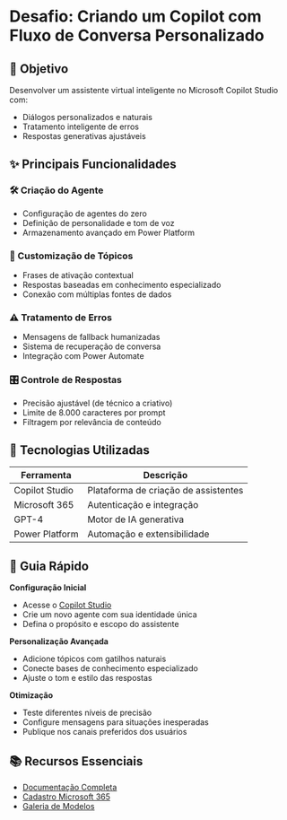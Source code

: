 # Desafio: Criando um Copilot com Fluxo de Conversa Personalizado

## 🎯 Objetivo
Desenvolver um assistente virtual inteligente no Microsoft Copilot Studio com:
- Diálogos personalizados e naturais
- Tratamento inteligente de erros
- Respostas generativas ajustáveis

## ✨ Principais Funcionalidades

### 🛠️ Criação do Agente
- Configuração de agentes do zero
- Definição de personalidade e tom de voz
- Armazenamento avançado em Power Platform

### 🎨 Customização de Tópicos
- Frases de ativação contextual
- Respostas baseadas em conhecimento especializado
- Conexão com múltiplas fontes de dados

### ⚠️ Tratamento de Erros
- Mensagens de fallback humanizadas
- Sistema de recuperação de conversa
- Integração com Power Automate

### 🎛️ Controle de Respostas
- Precisão ajustável (de técnico a criativo)
- Limite de 8.000 caracteres por prompt
- Filtragem por relevância de conteúdo

## 🔧 Tecnologias Utilizadas
| Ferramenta | Descrição |
|------------|-----------|
| Copilot Studio | Plataforma de criação de assistentes |
| Microsoft 365 | Autenticação e integração |
| GPT-4 | Motor de IA generativa |
| Power Platform | Automação e extensibilidade |

## 🚀 Guia Rápido

**Configuração Inicial**
- Acesse o [Copilot Studio](https://copilotstudio.microsoft.com)
- Crie um novo agente com sua identidade única
- Defina o propósito e escopo do assistente

**Personalização Avançada**
- Adicione tópicos com gatilhos naturais
- Conecte bases de conhecimento especializado
- Ajuste o tom e estilo das respostas

**Otimização**
- Teste diferentes níveis de precisão
- Configure mensagens para situações inesperadas
- Publique nos canais preferidos dos usuários

## 📚 Recursos Essenciais
- [Documentação Completa](https://learn.microsoft.com/pt-br/microsoft-copilot-studio/)
- [Cadastro Microsoft 365](https://www.microsoft.com/pt-br/microsoft-365/try)
- [Galeria de Modelos](https://learn.microsoft.com/en-us/microsoft-copilot-studio/templates)
